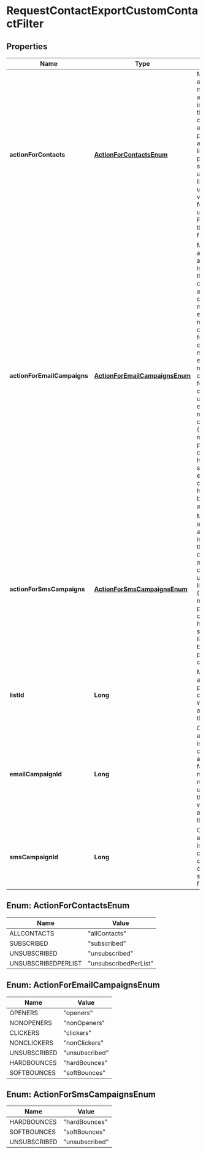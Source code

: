 
# RequestContactExportCustomContactFilter

## Properties
Name | Type | Description | Notes
------------ | ------------- | ------------- | -------------
**actionForContacts** | [**ActionForContactsEnum**](#ActionForContactsEnum) | Mandatory if neither actionForEmailCampaigns nor actionForSmsCampaigns is passed. This will export the contacts on the basis of provided action applied on contacts as per the list id. * allContacts - Fetch the list of all contacts for a particular list. * subscribed &amp; unsubscribed - Fetch the list of subscribed / unsubscribed (blacklisted via any means) contacts for a particular list. * unsubscribedPerList - Fetch the list of contacts that are unsubscribed from a particular list only.  |  [optional]
**actionForEmailCampaigns** | [**ActionForEmailCampaignsEnum**](#ActionForEmailCampaignsEnum) | Mandatory if neither actionForContacts nor actionForSmsCampaigns is passed. This will export the contacts on the basis of provided action applied on email campaigns. * openers &amp; nonOpeners - emailCampaignId is mandatory. Fetch the list of readers / non-readers for a particular email campaign. * clickers &amp; nonClickers - emailCampaignId is mandatory. Fetch the list of clickers / non-clickers for a particular email campaign. * unsubscribed - emailCampaignId is mandatory. Fetch the list of all unsubscribed (blacklisted via any means) contacts for a particular email campaign. * hardBounces &amp; softBounces - emailCampaignId is optional. Fetch the list of hard bounces / soft bounces for a particular / all email campaign(s).  |  [optional]
**actionForSmsCampaigns** | [**ActionForSmsCampaignsEnum**](#ActionForSmsCampaignsEnum) | Mandatory if neither actionForContacts nor actionForEmailCampaigns is passed. This will export the contacts on the basis of provided action applied on sms campaigns. * unsubscribed - Fetch the list of all unsubscribed (blacklisted via any means) contacts for all / particular sms campaigns. * hardBounces &amp; softBounces - Fetch the list of hard bounces / soft bounces for all / particular sms campaigns.  |  [optional]
**listId** | **Long** | Mandatory if actionForContacts is passed, ignored otherwise. Id of the list for which the corresponding action shall be applied in the filter. |  [optional]
**emailCampaignId** | **Long** | Considered only if actionForEmailCampaigns is passed, ignored otherwise. Mandatory if action is one of the following - openers, nonOpeners, clickers, nonClickers, unsubscribed. The id of the email campaign for which the corresponding action shall be applied in the filter. |  [optional]
**smsCampaignId** | **Long** | Considered only if actionForSmsCampaigns is passed, ignored otherwise. The id of sms campaign for which the corresponding action shall be applied in the filter. |  [optional]


<a name="ActionForContactsEnum"></a>
## Enum: ActionForContactsEnum
Name | Value
---- | -----
ALLCONTACTS | &quot;allContacts&quot;
SUBSCRIBED | &quot;subscribed&quot;
UNSUBSCRIBED | &quot;unsubscribed&quot;
UNSUBSCRIBEDPERLIST | &quot;unsubscribedPerList&quot;


<a name="ActionForEmailCampaignsEnum"></a>
## Enum: ActionForEmailCampaignsEnum
Name | Value
---- | -----
OPENERS | &quot;openers&quot;
NONOPENERS | &quot;nonOpeners&quot;
CLICKERS | &quot;clickers&quot;
NONCLICKERS | &quot;nonClickers&quot;
UNSUBSCRIBED | &quot;unsubscribed&quot;
HARDBOUNCES | &quot;hardBounces&quot;
SOFTBOUNCES | &quot;softBounces&quot;


<a name="ActionForSmsCampaignsEnum"></a>
## Enum: ActionForSmsCampaignsEnum
Name | Value
---- | -----
HARDBOUNCES | &quot;hardBounces&quot;
SOFTBOUNCES | &quot;softBounces&quot;
UNSUBSCRIBED | &quot;unsubscribed&quot;




